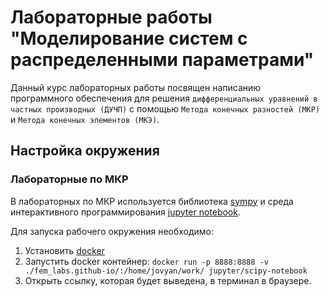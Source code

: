 # Лабораторные работы "Моделирование систем с распределенными параметрами"

Данный курс лабораторных работы посвящен написанию программного обеспечения для решения `дифференциальных уравнений в частных производных (ДУЧП)` с помощью `Метода конечных разностей (МКР)` и `Метода конечных элементов (МКЭ)`.

## Настройка окружения

### Лабораторные по МКР

В лабораторных по МКР используется библиотека [sympy](https://www.sympy.org/) и среда интерактивного программирования
[jupyter notebook](https://jupyter.org/).

Для запуска рабочего окружения необходимо:

1. Установить [docker](https://www.docker.com/)
2. Запустить docker контейнер: `docker run -p 8888:8888 -v ./fem_labs.github-io/:/home/jovyan/work/ jupyter/scipy-notebook`
3. Открыть ссылку, которая будет выведена, в терминал в браузере.